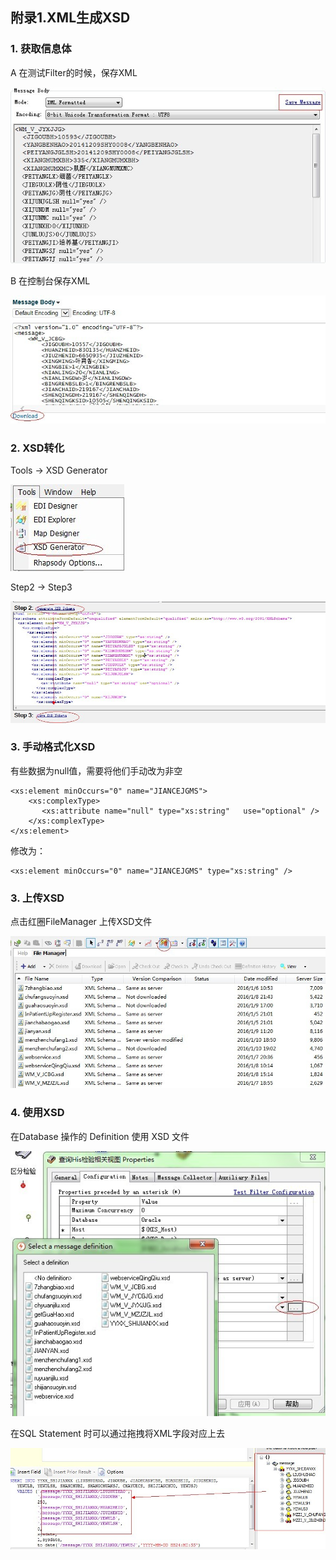 ## 附录1.XML生成XSD ##

### 1.	获取信息体 ###

A 在测试Filter的时候，保存XML

![](https://github.com/chzhoudy/blog/blob/master/Rhapsody%20v6/Img/f2.jpg)

B 在控制台保存XML

![](https://github.com/chzhoudy/blog/blob/master/Rhapsody%20v6/Img/f1.jpg)

### 2.	XSD转化 ###

Tools -> XSD Generator

![](https://github.com/chzhoudy/blog/blob/master/Rhapsody%20v6/Img/f3.jpg)

Step2 -> Step3

![](https://github.com/chzhoudy/blog/blob/master/Rhapsody%20v6/Img/f4.jpg)

### 3.	手动格式化XSD  ###

有些数据为null值，需要将他们手动改为非空

```
<xs:element minOccurs="0" name="JIANCEJGMS">
    <xs:complexType>
       <xs:attribute name="null" type="xs:string"   use="optional" />
    </xs:complexType>
</xs:element>
```

修改为：

```
<xs:element minOccurs="0" name="JIANCEJGMS" type="xs:string" />
```

### 3.	上传XSD  ###

点击红圈FileManager 上传XSD文件

![](https://github.com/chzhoudy/blog/blob/master/Rhapsody%20v6/Img/f5.jpg)

### 4.	使用XSD  ###

在Database 操作的 Definition 使用 XSD 文件

![](https://github.com/chzhoudy/blog/blob/master/Rhapsody%20v6/Img/f6.jpg)

在SQL Statement 时可以通过拖拽将XML字段对应上去

![](https://github.com/chzhoudy/blog/blob/master/Rhapsody%20v6/Img/f7.jpg)

